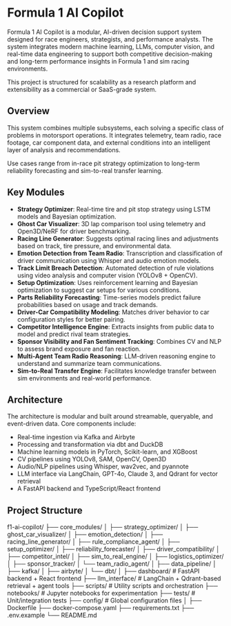 # Formula 1 AI Copilot

Formula 1 AI Copilot is a modular, AI-driven decision support system designed for race engineers, strategists, and performance analysts. The system integrates modern machine learning, LLMs, computer vision, and real-time data engineering to support both competitive decision-making and long-term performance insights in Formula 1 and sim racing environments.

This project is structured for scalability as a research platform and extensibility as a commercial or SaaS-grade system.

## Overview

This system combines multiple subsystems, each solving a specific class of problems in motorsport operations. It integrates telemetry, team radio, race footage, car component data, and external conditions into an intelligent layer of analysis and recommendations.

Use cases range from in-race pit strategy optimization to long-term reliability forecasting and sim-to-real transfer learning.

## Key Modules

- **Strategy Optimizer**: Real-time tire and pit stop strategy using LSTM models and Bayesian optimization.
- **Ghost Car Visualizer**: 3D lap comparison tool using telemetry and Open3D/NeRF for driver benchmarking.
- **Racing Line Generator**: Suggests optimal racing lines and adjustments based on track, tire pressure, and environmental data.
- **Emotion Detection from Team Radio**: Transcription and classification of driver communication using Whisper and audio emotion models.
- **Track Limit Breach Detection**: Automated detection of rule violations using video analysis and computer vision (YOLOv8 + OpenCV).
- **Setup Optimization**: Uses reinforcement learning and Bayesian optimization to suggest car setups for various conditions.
- **Parts Reliability Forecasting**: Time-series models predict failure probabilities based on usage and track demands.
- **Driver-Car Compatibility Modeling**: Matches driver behavior to car configuration styles for better pairing.
- **Competitor Intelligence Engine**: Extracts insights from public data to model and predict rival team strategies.
- **Sponsor Visibility and Fan Sentiment Tracking**: Combines CV and NLP to assess brand exposure and fan reaction.
- **Multi-Agent Team Radio Reasoning**: LLM-driven reasoning engine to understand and summarize team communications.
- **Sim-to-Real Transfer Engine**: Facilitates knowledge transfer between sim environments and real-world performance.

## Architecture

The architecture is modular and built around streamable, queryable, and event-driven data. Core components include:

- Real-time ingestion via Kafka and Airbyte
- Processing and transformation via dbt and DuckDB
- Machine learning models in PyTorch, Scikit-learn, and XGBoost
- CV pipelines using YOLOv8, SAM, OpenCV, Open3D
- Audio/NLP pipelines using Whisper, wav2vec, and pyannote
- LLM interface via LangChain, GPT-4o, Claude 3, and Qdrant for vector retrieval
- A FastAPI backend and TypeScript/React frontend

## Project Structure

f1-ai-copilot/
├── core_modules/
│   ├── strategy_optimizer/
│   ├── ghost_car_visualizer/
│   ├── emotion_detection/
│   ├── racing_line_generator/
│   ├── rule_compliance_agent/
│   ├── setup_optimizer/
│   ├── reliability_forecaster/
│   ├── driver_compatibility/
│   ├── competitor_intel/
│   ├── sim_to_real_engine/
│   ├── logistics_optimizer/
│   ├── sponsor_tracker/
│   └── team_radio_agent/
│
├── data_pipeline/
│   ├── kafka/
│   ├── airbyte/
│   └── dbt/
│
├── dashboard/                # FastAPI backend + React frontend
├── llm_interface/            # LangChain + Qdrant-based retrieval + agent tools
├── scripts/                  # Utility scripts and orchestration
├── notebooks/                # Jupyter notebooks for experimentation
├── tests/                    # Unit/integration tests
├── config/                   # Global configuration files
│
├── Dockerfile
├── docker-compose.yaml
├── requirements.txt
├── .env.example
└── README.md


